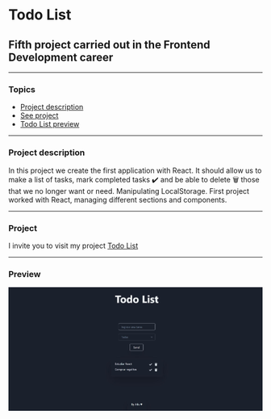 # Todo List

## Fifth project carried out in the Frontend Development career

---

### Topics

- [Project description](#project-description)
- [See project](#project)
- [Todo List preview](#preview)

---

### Project description

In this project we create the first application with React. It should allow us to make a list of tasks, mark completed tasks ✔️ and be able to delete 🗑 those that we no longer want or need. Manipulating LocalStorage.
First project worked with React, managing different sections and components.


---

### Project

I invite you to visit my project <a href="https://todo-list-pi-dusky.vercel.app/" name="Todo List">Todo List</a>

---

### Preview
![Todo List](/todo-list/src/assets/Todo%20List.JPG)